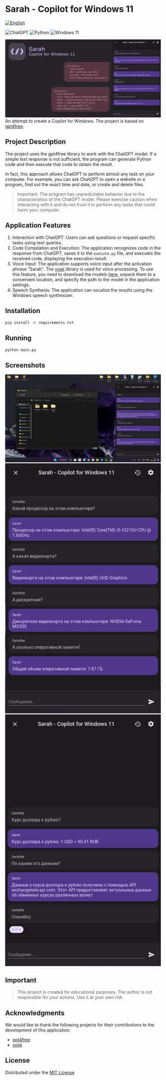 # Sarah - Copilot for Windows 11
[![English](https://img.shields.io/badge/russian%20-%20language?label=language&color=922)](README.ENG.md)

![ChatGPT](https://img.shields.io/badge/chatGPT-74aa9c?style=for-the-badge&logo=openai) ![Python](https://img.shields.io/badge/python-3670A0?style=for-the-badge&logo=python&logoColor=ffffff) ![Windows 11](https://img.shields.io/badge/Windows%2011-%230079d5.svg?style=for-the-badge&logo=Windows%2011&logoColor=white)


![header](assets/other/preview.png)
An attempt to create a Copilot for Windows. The project is based on [gpt4free](https://github.com/xtekky/gpt4free).

## Project Description

The project uses the gpt4free library to work with the ChatGPT model. If a simple text response is not sufficient, the program can generate Python code and then execute that code to obtain the result.

In fact, this approach allows ChatGPT to perform almost any task on your computer. For example, you can ask ChatGPT to open a website or a program, find out the exact time and date, or create and delete files.

> Important: The program has unpredictable behavior due to the characteristics of the ChatGPT model. Please exercise caution when interacting with it and do not trust it to perform any tasks that could harm your computer.

## Application Features

1. Interaction with ChatGPT: Users can ask questions or request specific tasks using text queries.
2. Code Compilation and Execution: The application recognizes code in the response from ChatGPT, saves it to the `execute.py` file, and executes the received code, displaying the execution result.
3. Voice Input: The application supports voice input after the activation phrase "Sarah". The [vosk](https://alphacephei.com/vosk/) library is used for voice processing. To use this feature, you need to download the models [here](https://alphacephei.com/vosk/models), unpack them to a convenient location, and specify the path to the model in the application settings.
4. Speech Synthesis: The application can vocalize the results using the Windows speech synthesizer.

## Installation
```
pip install -r requirements.txt
```

## Running
```
python main.py
```

## Screenshots
<div style="height: 50%">

![screenshot](assets/screenshots/1.png)
![screenshot](assets/screenshots/2.png)
![screenshot](assets/screenshots/3.png)

</div>

## Important
> This project is created for educational purposes. The author is not responsible for your actions. Use it at your own risk.

## Acknowledgments
We would like to thank the following projects for their contributions to the development of this application:
* [gpt4free](https://github.com/xtekky/gpt4free)
* [vosk](https://alphacephei.com/vosk/)

## License
Distributed under the [MIT License](LICENSE.md)